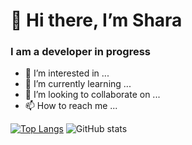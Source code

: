 # 👋 Hi there, I’m Shara
### I am a developer in progress
- 👀 I’m interested in ...
- 🌱 I’m currently learning ...
- 💞️ I’m looking to collaborate on ...
- 📫 How to reach me ...

<!---
SharaGB/SharaGB is a ✨ special ✨ repository because its `README.md` (this file) appears on your GitHub profile.
You can click the Preview link to take a look at your changes.
--->

[![Top Langs](https://github-readme-stats.vercel.app/api/top-langs/?username=SharaGB)](https://github.com/anuraghazra/github-readme-stats)
![GitHub stats](https://github-readme-stats.vercel.app/api?username=SharaGB&show_icons=true)
